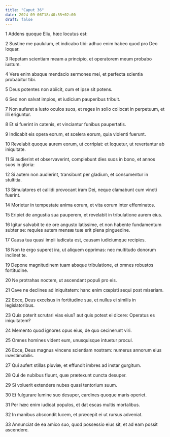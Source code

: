 ```yaml
---
title: "Caput 36"
date: 2024-09-06T18:40:55+02:00
draft: false
---
```




1 Addens quoque Eliu, hæc locutus est:

2 Sustine me paululum, et indicabo tibi: adhuc enim habeo quod pro Deo loquar.

3 Repetam scientiam meam a principio, et operatorem meum probabo iustum.

4 Vere enim absque mendacio sermones mei, et perfecta scientia probabitur tibi.

5 Deus potentes non abiicit, cum et ipse sit potens.

6 Sed non salvat impios, et iudicium pauperibus tribuit.

7 Non auferet a iusto oculos suos, et reges in solio collocat in perpetuum, et illi eriguntur.

8 Et si fuerint in catenis, et vinciantur funibus paupertatis.

9 Indicabit eis opera eorum, et scelera eorum, quia violenti fuerunt.

10 Revelabit quoque aurem eorum, ut corripiat: et loquetur, ut revertantur ab iniquitate.

11 Si audierint et observaverint, complebunt dies suos in bono, et annos suos in gloria:

12 Si autem non audierint, transibunt per gladium, et consumentur in stultitia.

13 Simulatores et callidi provocant iram Dei, neque clamabunt cum vincti fuerint.

14 Morietur in tempestate anima eorum, et vita eorum inter effeminatos.

15 Eripiet de angustia sua pauperem, et revelabit in tribulatione aurem eius.

16 Igitur salvabit te de ore angusto latissime, et non habente fundamentum subter se: requies autem mensæ tuæ erit plena pinguedine.

17 Causa tua quasi impii iudicata est, causam iudiciumque recipies.

18 Non te ergo superet ira, ut aliquem opprimas: nec multitudo donorum inclinet te.

19 Depone magnitudinem tuam absque tribulatione, et omnes robustos fortitudine.

20 Ne protrahas noctem, ut ascendant populi pro eis.

21 Cave ne declines ad iniquitatem: hanc enim cœpisti sequi post miseriam.

22 Ecce, Deus excelsus in fortitudine sua, et nullus ei similis in legislatoribus.

23 Quis poterit scrutari vias eius? aut quis potest ei dicere: Operatus es iniquitatem?

24 Memento quod ignores opus eius, de quo cecinerunt viri.

25 Omnes homines vident eum, unusquisque intuetur procul.

26 Ecce, Deus magnus vincens scientiam nostram: numerus annorum eius inæstimabilis.

27 Qui aufert stillas pluviæ, et effundit imbres ad instar gurgitum.

28 Qui de nubibus fluunt, quæ prætexunt cuncta desuper.

29 Si voluerit extendere nubes quasi tentorium suum.

30 Et fulgurare lumine suo desuper, cardines quoque maris operiet.

31 Per hæc enim iudicat populos, et dat escas multis mortalibus.

32 In manibus abscondit lucem, et præcepit ei ut rursus adveniat.

33 Annunciat de ea amico suo, quod possessio eius sit, et ad eam possit ascendere.

